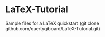 # LaTeX-Tutorial
Sample files for a LaTeX quickstart
(git clone github.com/quertyqiboard/LaTeX-Tutorial.git)
